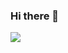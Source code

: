 ### Hi there 👋
![](//[placehold.it/200x100](https://encrypted-tbn0.gstatic.com/images?q=tbn:ANd9GcSTcdVdXWS28dNPDqargdeE_EyBc02DQPKUGg&usqp=CAU))

<!--
**Legich13/Legich13** is a ✨ _special_ ✨ repository because its `README.md` (this file) appears on your GitHub profile.

Here are some ideas to get you started:

- 🔭 I’m currently working on ...
- 🌱 I’m currently learning ...
- 👯 I’m looking to collaborate on ...
- 🤔 I’m looking for help with ...
- 💬 Ask me about ...
- 📫 How to reach me: ...
- 😄 Pronouns: ...
- ⚡ Fun fact: ...
-->
